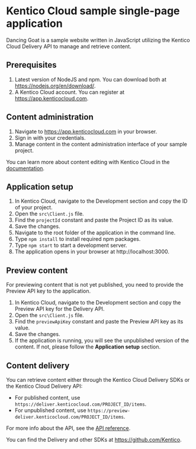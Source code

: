 # Kentico Cloud sample single-page application

 Dancing Goat is a sample website written in JavaScript utilizing the Kentico Cloud Delivery API to manage and retrieve content.

## Prerequisites

1. Latest version of NodeJS and npm. You can download both at https://nodejs.org/en/download/.
2. A Kentico Cloud account. You can register at https://app.kenticocloud.com.

## Content administration

1. Navigate to https://app.kenticocloud.com in your browser.
2. Sign in with your credentials.
3. Manage content in the content administration interface of your sample project.

You can learn more about content editing with Kentico Cloud in the [documentation](http://help.kenticocloud.com/).

## Application setup

1. In Kentico Cloud, navigate to the Development section and copy the ID of your project.
2. Open the `src\Client.js` file.
3. Find the `projectId` constant and paste the Project ID as its value.
3. Save the changes.
4. Navigate to the root folder of the application in the command line.
5. Type `npm install` to install required npm packages.
6. Type `npm start` to start a development server.
7. The application opens in your browser at http://localhost:3000.

## Preview content
For previewing content that is not yet published, you need to provide the Preview API key to the application.

1. In Kentico Cloud, navigate to the Development section and copy the Preview API key for the Delivery API.
2. Open the `src\Client.js` file.
3. Find the `previewApiKey` constant and paste the Preview API key as its value.
4. Save the changes.
5. If the application is running, you will see the unpublished version of the content. If not, please follow the **Application setup** section.

## Content delivery

You can retrieve content either through the Kentico Cloud Delivery SDKs or the Kentico Cloud Delivery API:
* For published content, use `https://deliver.kenticocloud.com/PROJECT_ID/items`.
* For unpublished content, use `https://preview-deliver.kenticocloud.com/PROJECT_ID/items`.

For more info about the API, see the [API reference](http://docs.kenticodeliver.apiary.io).

You can find the Delivery and other SDKs at https://github.com/Kentico.